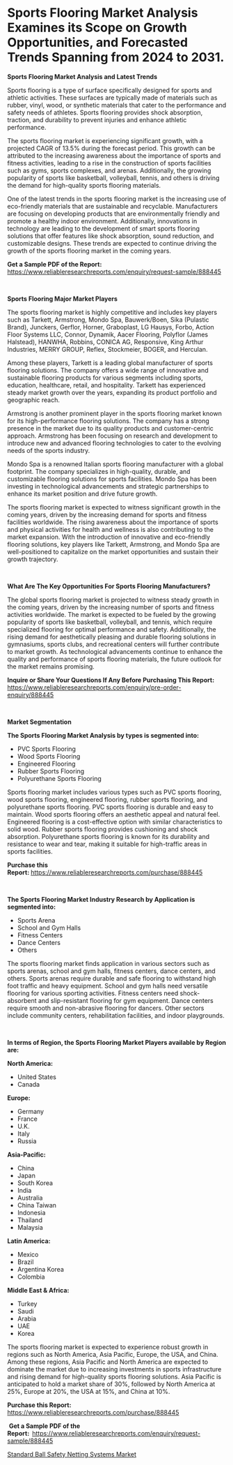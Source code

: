 <p><h1>Sports Flooring Market Analysis Examines its Scope on Growth Opportunities, and Forecasted Trends Spanning from 2024 to 2031.</h1></p><p><strong>Sports Flooring Market Analysis and Latest Trends</strong></p>
<p><p>Sports flooring is a type of surface specifically designed for sports and athletic activities. These surfaces are typically made of materials such as rubber, vinyl, wood, or synthetic materials that cater to the performance and safety needs of athletes. Sports flooring provides shock absorption, traction, and durability to prevent injuries and enhance athletic performance.</p><p>The sports flooring market is experiencing significant growth, with a projected CAGR of 13.5% during the forecast period. This growth can be attributed to the increasing awareness about the importance of sports and fitness activities, leading to a rise in the construction of sports facilities such as gyms, sports complexes, and arenas. Additionally, the growing popularity of sports like basketball, volleyball, tennis, and others is driving the demand for high-quality sports flooring materials.</p><p>One of the latest trends in the sports flooring market is the increasing use of eco-friendly materials that are sustainable and recyclable. Manufacturers are focusing on developing products that are environmentally friendly and promote a healthy indoor environment. Additionally, innovations in technology are leading to the development of smart sports flooring solutions that offer features like shock absorption, sound reduction, and customizable designs. These trends are expected to continue driving the growth of the sports flooring market in the coming years.</p></p>
<p><strong>Get a Sample PDF of the Report:&nbsp;</strong> <a href="https://www.reliableresearchreports.com/enquiry/request-sample/888445">https://www.reliableresearchreports.com/enquiry/request-sample/888445</a></p>
<p>&nbsp;</p>
<p><strong>Sports Flooring Major Market Players</strong></p>
<p><p>The sports flooring market is highly competitive and includes key players such as Tarkett, Armstrong, Mondo Spa, Bauwerk/Boen, Sika (Pulastic Brand), Junckers, Gerflor, Horner, Graboplast, LG Hausys, Forbo, Action Floor Systems LLC, Connor, Dynamik, Aacer Flooring, Polyflor (James Halstead), HANWHA, Robbins, CONICA AG, Responsive, King Arthur Industries, MERRY GROUP, Reflex, Stockmeier, BOGER, and Herculan.</p><p>Among these players, Tarkett is a leading global manufacturer of sports flooring solutions. The company offers a wide range of innovative and sustainable flooring products for various segments including sports, education, healthcare, retail, and hospitality. Tarkett has experienced steady market growth over the years, expanding its product portfolio and geographic reach.</p><p>Armstrong is another prominent player in the sports flooring market known for its high-performance flooring solutions. The company has a strong presence in the market due to its quality products and customer-centric approach. Armstrong has been focusing on research and development to introduce new and advanced flooring technologies to cater to the evolving needs of the sports industry.</p><p>Mondo Spa is a renowned Italian sports flooring manufacturer with a global footprint. The company specializes in high-quality, durable, and customizable flooring solutions for sports facilities. Mondo Spa has been investing in technological advancements and strategic partnerships to enhance its market position and drive future growth.</p><p>The sports flooring market is expected to witness significant growth in the coming years, driven by the increasing demand for sports and fitness facilities worldwide. The rising awareness about the importance of sports and physical activities for health and wellness is also contributing to the market expansion. With the introduction of innovative and eco-friendly flooring solutions, key players like Tarkett, Armstrong, and Mondo Spa are well-positioned to capitalize on the market opportunities and sustain their growth trajectory.</p></p>
<p>&nbsp;</p>
<p><strong>What Are The Key Opportunities For Sports Flooring Manufacturers?</strong></p>
<p><p>The global sports flooring market is projected to witness steady growth in the coming years, driven by the increasing number of sports and fitness activities worldwide. The market is expected to be fueled by the growing popularity of sports like basketball, volleyball, and tennis, which require specialized flooring for optimal performance and safety. Additionally, the rising demand for aesthetically pleasing and durable flooring solutions in gymnasiums, sports clubs, and recreational centers will further contribute to market growth. As technological advancements continue to enhance the quality and performance of sports flooring materials, the future outlook for the market remains promising.</p></p>
<p><strong>Inquire or Share Your Questions If Any Before Purchasing This Report:</strong> <a href="https://www.reliableresearchreports.com/enquiry/pre-order-enquiry/888445">https://www.reliableresearchreports.com/enquiry/pre-order-enquiry/888445</a></p>
<p>&nbsp;</p>
<p><strong>Market Segmentation</strong></p>
<p><strong>The Sports Flooring Market Analysis by types is segmented into:</strong></p>
<p><ul><li>PVC Sports Flooring</li><li>Wood Sports Flooring</li><li>Engineered Flooring</li><li>Rubber Sports Flooring</li><li>Polyurethane Sports Flooring</li></ul></p>
<p><p>Sports flooring market includes various types such as PVC sports flooring, wood sports flooring, engineered flooring, rubber sports flooring, and polyurethane sports flooring. PVC sports flooring is durable and easy to maintain. Wood sports flooring offers an aesthetic appeal and natural feel. Engineered flooring is a cost-effective option with similar characteristics to solid wood. Rubber sports flooring provides cushioning and shock absorption. Polyurethane sports flooring is known for its durability and resistance to wear and tear, making it suitable for high-traffic areas in sports facilities.</p></p>
<p><strong>Purchase this Report:&nbsp;</strong><a href="https://www.reliableresearchreports.com/purchase/888445">https://www.reliableresearchreports.com/purchase/888445</a></p>
<p>&nbsp;</p>
<p><strong>The Sports Flooring Market Industry Research by Application is segmented into:</strong></p>
<p><ul><li>Sports Arena</li><li>School and Gym Halls</li><li>Fitness Centers</li><li>Dance Centers</li><li>Others</li></ul></p>
<p><p>The sports flooring market finds application in various sectors such as sports arenas, school and gym halls, fitness centers, dance centers, and others. Sports arenas require durable and safe flooring to withstand high foot traffic and heavy equipment. School and gym halls need versatile flooring for various sporting activities. Fitness centers need shock-absorbent and slip-resistant flooring for gym equipment. Dance centers require smooth and non-abrasive flooring for dancers. Other sectors include community centers, rehabilitation facilities, and indoor playgrounds.</p></p>
<p>&nbsp;</p>
<p><strong>In terms of Region, the Sports Flooring Market Players available by Region are:</strong></p>
<p>
    <p> <strong> North America: </strong>
        <ul>
            <li>United States</li>
            <li>Canada</li>
        </ul>
        </p> 
    <p> <strong> Europe: </strong>
        <ul>
            <li>Germany</li>
            <li>France</li>
            <li>U.K.</li>
            <li>Italy</li>
            <li>Russia</li>
        </ul>
        </p> 
    <p> <strong> Asia-Pacific: </strong>
        <ul>
            <li>China</li>
            <li>Japan</li>
            <li>South Korea</li>
            <li>India</li>
            <li>Australia</li>
            <li>China Taiwan</li>
            <li>Indonesia</li>
            <li>Thailand</li>
            <li>Malaysia</li>
        </ul>
        </p> 
    <p> <strong> Latin America: </strong>
        <ul>
            <li>Mexico</li>
            <li>Brazil</li>
            <li>Argentina Korea</li>
            <li>Colombia</li>
        </ul>
        </p> 
    <p> <strong> Middle East & Africa: </strong>
        <ul>
            <li>Turkey</li>
            <li>Saudi</li>
            <li>Arabia</li>
            <li>UAE</li>
            <li>Korea</li>
        </ul>
    </p>
    </p>
<p><p>The sports flooring market is expected to experience robust growth in regions such as North America, Asia Pacific, Europe, the USA, and China. Among these regions, Asia Pacific and North America are expected to dominate the market due to increasing investments in sports infrastructure and rising demand for high-quality sports flooring solutions. Asia Pacific is anticipated to hold a market share of 30%, followed by North America at 25%, Europe at 20%, the USA at 15%, and China at 10%.</p></p>
<p><strong>Purchase this Report: </strong><a href="https://www.reliableresearchreports.com/purchase/888445">https://www.reliableresearchreports.com/purchase/888445</a></p>
<p>&nbsp;<strong>Get a Sample PDF of the Report:&nbsp;&nbsp;</strong><a href="https://www.reliableresearchreports.com/enquiry/request-sample/888445">https://www.reliableresearchreports.com/enquiry/request-sample/888445</a></p>
<p><strong></strong></p>
<p><p><a href="https://invited-way-688.notion.site/Standard-Ball-Safety-Netting-Systems-Market-Research-Report-Provides-thorough-Industry-Overview-whi-800a609b89334b309ea5d412089737c4">Standard Ball Safety Netting Systems Market</a></p></p>